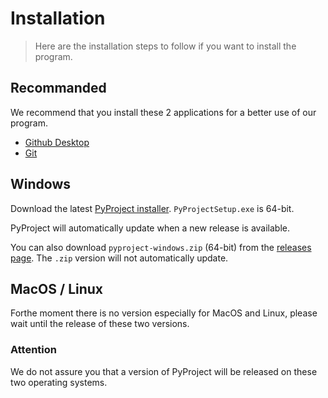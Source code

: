 # Installation
> Here are the installation steps to follow if you want to install the program.

## Recommanded
We recommend that you install these 2 applications for a better use of our program.

- [Github Desktop](https://desktop.github.com/)
- [Git](https://git-scm.com/)

## Windows

Download the latest [PyProject installer](https://github.com/KDUser12/PyProject/releases/latest). `PyProjectSetup.exe` is 64-bit.

PyProject will automatically update when a new release is available.

You can also download `pyproject-windows.zip` (64-bit) from the [releases page](https://github.com/KDUser12/PyProject/releases/latest). The `.zip` version will not automatically update.

## MacOS / Linux

Forthe moment there is no version especially for MacOS and Linux, please wait until the release of these two versions.

### Attention
We do not assure you that a version of PyProject will be released on these two operating systems.